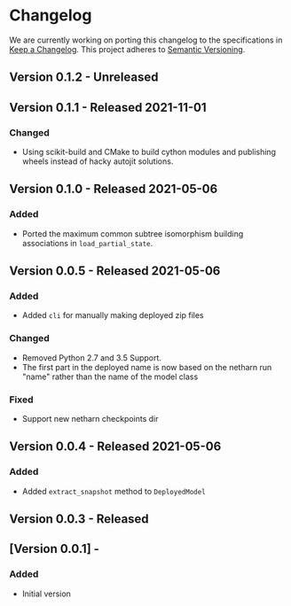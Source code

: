 # Changelog

We are currently working on porting this changelog to the specifications in
[Keep a Changelog](https://keepachangelog.com/en/1.0.0/).
This project adheres to [Semantic Versioning](https://semver.org/spec/v2.0.0.html).


## Version 0.1.2 - Unreleased


## Version 0.1.1 - Released 2021-11-01

### Changed

* Using scikit-build and CMake to build cython modules and publishing wheels
  instead of hacky autojit solutions.


## Version 0.1.0 - Released 2021-05-06

### Added
* Ported the maximum common subtree isomorphism building associations in `load_partial_state`.


## Version 0.0.5 - Released 2021-05-06

### Added
* Added `cli` for manually making deployed zip files

### Changed
* Removed Python 2.7 and 3.5 Support.
* The first part in the deployed name is now based on the netharn run "name"
  rather than the name of the model class

### Fixed
* Support new netharn checkpoints dir


## Version 0.0.4 - Released 2021-05-06

### Added
* Added `extract_snapshot` method to `DeployedModel`


## Version 0.0.3 - Released


## [Version 0.0.1] - 

### Added
* Initial version

